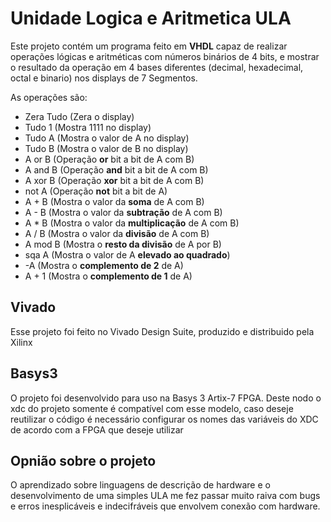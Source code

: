 
# Unidade Logica e Aritmetica ULA

Este projeto contém um programa feito em **VHDL** capaz de realizar operações lógicas e aritméticas com números binários de 4 bits, e mostrar o resultado da operação em 4 bases diferentes (decimal, hexadecimal, octal e binario) nos displays de 7 Segmentos.

As operações são:
- Zera Tudo (Zera o display)
- Tudo 1	(Mostra 1111 no display)
- Tudo A 	(Mostra o valor de A no display)
- Tudo B 	(Mostra o valor de B no display)
- A or B 	(Operação **or** bit a bit de A com B)
- A and B 	(Operação **and** bit a bit de A com B)
- A xor B 	(Operação **xor** bit a bit de A com B)
- not A 	(Operação **not** bit a bit de A)
- A + B 	(Mostra o valor da **soma** de A com B)
- A - B 	(Mostra o valor da **subtração** de A com B)
- A * B 	(Mostra o valor da **multiplicação** de A com B)
- A / B 	(Mostra o valor da **divisão** de A com B)
- A mod B 	(Mostra o **resto da divisão** de A por B)
- sqa A 	(Mostra o valor de A **elevado ao quadrado**)
- -A 		(Mostra o **complemento de 2** de A)
- A + 1		(Mostra o **complemento de 1** de A)

## Vivado

Esse projeto foi feito no Vivado Design Suite, produzido e distribuido pela Xilinx

## Basys3

O projeto foi desenvolvido para uso na Basys 3 Artix-7 FPGA. Deste nodo o xdc do projeto somente é compatível com esse modelo, caso deseje reutilizar o código é necessário configurar os nomes das variáveis do XDC de acordo com a FPGA que deseje utilizar

## Opnião sobre o projeto

O aprendizado sobre linguagens de descrição de hardware e o desenvolvimento de uma simples ULA me fez passar muito raiva com bugs e erros inesplicáveis e indecifráveis que envolvem conexão com hardware.
